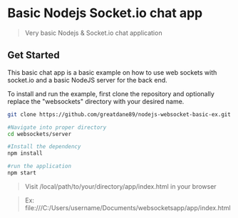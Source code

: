 # Basic Nodejs Socket.io chat app

> Very basic Nodejs & Socket.io chat application

## Get Started

This basic chat app is a basic example on how to use web sockets with socket.io and a basic NodeJS server for the back end.

To install and run the example, first clone the repository and optionally replace the "websockets" directory with your desired name.

```bash
git clone https://github.com/greatdane89/nodejs-websocket-basic-ex.git websockets
```

```bash
#Navigate into proper directory
cd websockets/server

#Install the dependency
npm install

#run the application
npm start

```

> Visit /local/path/to/your/directory/app/index.html in your browser

> Ex: file:///C:/Users/username/Documents/websocketsapp/app/index.html
